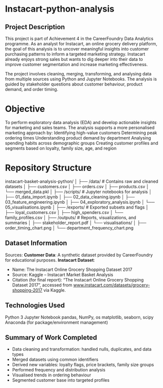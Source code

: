 # Instacart-python-analysis

##  Project Description
This project is part of Achievement 4 in the CareerFoundry Data Analytics programme. As an analyst for Instacart, an online grocery delivery platform, the goal of this analysis is to uncover meaningful insights into customer purchasing patterns to inform a targeted marketing strategy. Instacart already enjoys strong sales but wants to dig deeper into their data to improve customer segmentation and increase marketing effectiveness.

The project involves cleaning, merging, transforming, and analysing data from multiple sources using Python and Jupyter Notebooks. The analysis is guided by stakeholder questions about customer behaviour, product demand, and order timing.

# Objective
To perform exploratory data analysis (EDA) and develop actionable insights for marketing and sales teams. The analysis supports a more personalised marketing approach by:
Identifying high-value customers
Determining peak ordering times
Understanding product demand by department
Analysing spending habits across demographic groups
Creating customer profiles and segments based on loyalty, family size, age, and region

# Repository Structure
instacart-basket-analysis-python/
│
├── /data/                 # Contains raw and cleaned datasets
│   ├── customers.csv
│   ├── orders.csv
│   ├── products.csv
│   └── merged_data.pkl
│
├── /scripts/              # Jupyter notebooks for analysis
│   ├── 01_data_import.ipynb
│   ├── 02_data_cleaning.ipynb
│   ├── 03_feature_engineering.ipynb
│   ├── 04_exploratory_analysis.ipynb
│   └── 05_visualisations.ipynb
│
├── /exports/              # Exported subsets and flags
│   ├── loyal_customers.csv
│   ├── high_spenders.csv
│   └── family_profiles.csv
│
├── /outputs/              # Reports, visualizations, and summaries
│   ├── stakeholder_report.pdf
│   └── visualisations/
│       ├── order_timing_chart.png
│       └── department_frequency_chart.png

## Dataset Information
Sources:
**Customer Data**: A synthetic dataset provided by CareerFoundry for educational purposes.
**Instacart Dataset**:
- Name: The Instacart Online Grocery Shopping Dataset 2017
- Source: Kaggle – Instacart Market Basket Analysis
- Citation (for final report): “The Instacart Online Grocery Shopping Dataset 2017”, accessed from www.instacart.com/datasets/grocery-shopping-2017 via Kaggle.

## Technologies Used
Python 3
Jupyter Notebook
pandas, NumPy, os
matplotlib, seaborn, scipy
Anaconda (for package/environment management)

## Summary of Work Completed
- Data cleaning and transformation: handled nulls, duplicates, and data types
- Merged datasets using common identifiers
- Derived new variables: loyalty flags, price brackets, family size groups
- Performed frequency and distribution analysis
- Visualised trends in ordering behaviour
- Segmented customer base into targeted profiles
